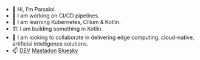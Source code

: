 - 👋 Hi, I’m Parsaloi.
- 🔭 I am working on CI/CD pipelines.
- 🌱 I am learning Kubernetes, Cilium & Kotlin.
- 🏗 I am building something in Kotlin.
- 👀 I am looking to collaborate in delivering edge computing, cloud-native, artificial intelligence solutions.
- 📫 [DEV](https://dev.to/parsaloian) [Mastadon](https://mastodon.social/@parsaloian) [Bluesky](https://bsky.app/profile/parsaloian.bsky.social)

<!--
**Parsaloi/Parsaloi** is a ✨ _special_ ✨ repository because its `README.md` (this file) appears on your GitHub profile.

Here are some ideas to get you started:

- 🔭 I’m currently working on ...
- 🌱 I’m currently learning ...
- 👯 I’m looking to collaborate on ...
- 🤔 I’m looking for help with ...
- 💬 Ask me about ...
- 📫 How to reach me: ...
- 😄 Pronouns: ...
- ⚡ Fun fact: ...
-->
